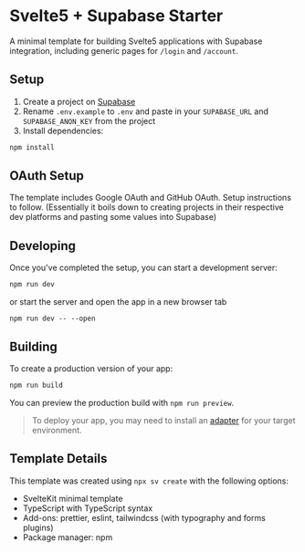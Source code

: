 # Svelte5 + Supabase Starter

A minimal template for building Svelte5 applications with Supabase integration, including generic pages for `/login` and `/account`.

## Setup

1. Create a project on [Supabase](https://supabase.com)
2. Rename `.env.example` to `.env` and paste in your `SUPABASE_URL` and `SUPABASE_ANON_KEY` from the project
3. Install dependencies:

```bash
npm install
```

## OAuth Setup

The template includes Google OAuth and GitHub OAuth.
Setup instructions to follow.
(Essentially it boils down to creating projects in their respective dev platforms and pasting some values into Supabase)

## Developing

Once you've completed the setup, you can start a development server:

```bash
npm run dev
```

or start the server and open the app in a new browser tab

```
npm run dev -- --open
```

## Building

To create a production version of your app:

```bash
npm run build
```

You can preview the production build with `npm run preview`.

> To deploy your app, you may need to install an [adapter](https://svelte.dev/docs/kit/adapters) for your target environment.

## Template Details

This template was created using `npx sv create` with the following options:

- SvelteKit minimal template
- TypeScript with TypeScript syntax
- Add-ons: prettier, eslint, tailwindcss (with typography and forms plugins)
- Package manager: npm
